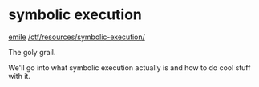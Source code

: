 # symbolic execution

[emile](/about#contact) [/ctf/resources/symbolic-execution/](/ctf/resources/symbolic-execution/)

The goly grail.

We'll go into what symbolic execution actually is and how to do cool stuff with it.